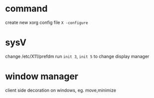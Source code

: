 # command
create new xorg config file `X -configure`

# sysV
change /etc/X11/prefdm
run `init 3`, `init 5` to change display manager

# window manager
client side decoration on windows, eg. move,minimize



